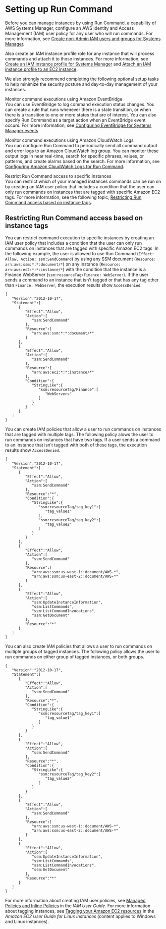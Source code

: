 # Setting up Run Command<a name="sysman-rc-setting-up"></a>

Before you can manage instances by using Run Command, a capability of AWS Systems Manager, configure an AWS Identity and Access Management \(IAM\) user policy for any user who will run commands\. For more information, see [ Create non\-Admin IAM users and groups for Systems Manager](systems-manager-setting-up-ec2.md)\.

Also create an IAM instance profile role for any instance that will process commands and attach it to those instances\. For more information, see [Create an IAM instance profile for Systems Manager](setup-instance-profile.md) and [Attach an IAM instance profile to an EC2 instance](setup-launch-managed-instance.md)\. 

We also strongly recommend completing the following optional setup tasks to help minimize the security posture and day\-to\-day management of your instances\.

Monitor command executions using Amazon EventBridge  
You can use EventBridge to log command execution status changes\. You can create a rule that runs whenever there is a state transition, or when there is a transition to one or more states that are of interest\. You can also specify Run Command as a target action when an EventBridge event occurs\. For more information, see [Configuring EventBridge for Systems Manager events](monitoring-systems-manager-events.md)\.

Monitor command executions using Amazon CloudWatch Logs  
You can configure Run Command to periodically send all command output and error logs to an Amazon CloudWatch log group\. You can monitor these output logs in near real\-time, search for specific phrases, values, or patterns, and create alarms based on the search\. For more information, see [Configuring Amazon CloudWatch Logs for Run Command](sysman-rc-setting-up-cwlogs.md)\.

Restrict Run Command access to specific instances  
You can restrict which of your managed instances commands can be run on by creating an IAM user policy that includes a condition that the user can only run commands on instances that are tagged with specific Amazon EC2 tags\. For more information, see the following topic, [Restricting Run Command access based on instance tags](#sysman-rc-setting-up-cmdsec)\.

## Restricting Run Command access based on instance tags<a name="sysman-rc-setting-up-cmdsec"></a>

You can restrict command execution to specific instances by creating an IAM user policy that includes a condition that the user can only run commands on instances that are tagged with specific Amazon EC2 tags\. In the following example, the user is allowed to use Run Command \(`Effect: Allow, Action: ssm:SendCommand`\) by using any SSM document \(`Resource: arn:aws:ssm:*:*:document/*`\) on any instance \(`Resource: arn:aws:ec2:*:*:instance/*`\) with the condition that the instance is a Finance WebServer \(`ssm:resourceTag/Finance: WebServer`\)\. If the user sends a command to an instance that isn't tagged or that has any tag other than `Finance: WebServer`, the execution results show `AccessDenied`\.

```
{
   "Version":"2012-10-17",
   "Statement":[
      {
         "Effect":"Allow",
         "Action":[
            "ssm:SendCommand"
         ],
         "Resource":[
            "arn:aws:ssm:*:*:document/*"
         ]
      },
      {
         "Effect":"Allow",
         "Action":[
            "ssm:SendCommand"
         ],
         "Resource":[
            "arn:aws:ec2:*:*:instance/*"
         ],
         "Condition":{
            "StringLike":{
               "ssm:resourceTag/Finance":[
                  "WebServers"
               ]
            }
         }
      }
   ]
}
```

You can create IAM policies that allow a user to run commands on instances that are tagged with multiple tags\. The following policy alows the user to run commands on instances that have two tags\. If a user sends a command to an instance that isn't tagged with both of these tags, the execution results show `AccessDenied`\.

```
{
   "Version":"2012-10-17",
   "Statement":[
      {
         "Effect":"Allow",
         "Action":[
            "ssm:SendCommand"
         ],
         "Resource":"*",
         "Condition":{
            "StringLike":{
               "ssm:resourceTag/tag_key1":[
                  "tag_value1"
               ],
               "ssm:resourceTag/tag_key2":[
                  "tag_value2"
               ]
            }
         }
      },
      {
         "Effect":"Allow",
         "Action":[
            "ssm:SendCommand"
         ],
         "Resource":[
            "arn:aws:ssm:us-west-1::document/AWS-*",
            "arn:aws:ssm:us-east-2::document/AWS-*"
         ]
      },
      {
         "Effect":"Allow",
         "Action":[
            "ssm:UpdateInstanceInformation",
            "ssm:ListCommands",
            "ssm:ListCommandInvocations",
            "ssm:GetDocument"
         ],
         "Resource":"*"
      }
   ]
}
```

You can also create IAM policies that allows a user to run commands on multiple groups of tagged instances\. The following policy allows the user to run commands on either group of tagged instances, or both groups\.

```
{
   "Version":"2012-10-17",
   "Statement":[
      {
         "Effect":"Allow",
         "Action":[
            "ssm:SendCommand"
         ],
         "Resource":"*",
         "Condition":{
            "StringLike":{
               "ssm:resourceTag/tag_key1":[
                  "tag_value1"
               ]
            }
         }
      },
      {
         "Effect":"Allow",
         "Action":[
            "ssm:SendCommand"
         ],
         "Resource":"*",
         "Condition":{
            "StringLike":{
               "ssm:resourceTag/tag_key2":[
                  "tag_value2"
               ]
            }
         }
      },
      {
         "Effect":"Allow",
         "Action":[
            "ssm:SendCommand"
         ],
         "Resource":[
            "arn:aws:ssm:us-west-1::document/AWS-*",
            "arn:aws:ssm:us-east-2::document/AWS-*"
         ]
      },
      {
         "Effect":"Allow",
         "Action":[
            "ssm:UpdateInstanceInformation",
            "ssm:ListCommands",
            "ssm:ListCommandInvocations",
            "ssm:GetDocument"
         ],
         "Resource":"*"
      }
   ]
}
```

For more information about creating IAM user policies, see [Managed Policies and Inline Policies](https://docs.aws.amazon.com/IAM/latest/UserGuide/access_policies_managed-vs-inline.html) in the *IAM User Guide*\. For more information about tagging instances, see [Tagging your Amazon EC2 resources](https://docs.aws.amazon.com/AWSEC2/latest/UserGuide/Using_Tags.html) in the *Amazon EC2 User Guide for Linux Instances* \(content applies to Windows and Linux instances\)\. 